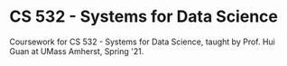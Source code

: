 # CS 532 - Systems for Data Science
Coursework for CS 532 -  Systems for Data Science, taught by Prof. Hui Guan at UMass Amherst, Spring '21.
